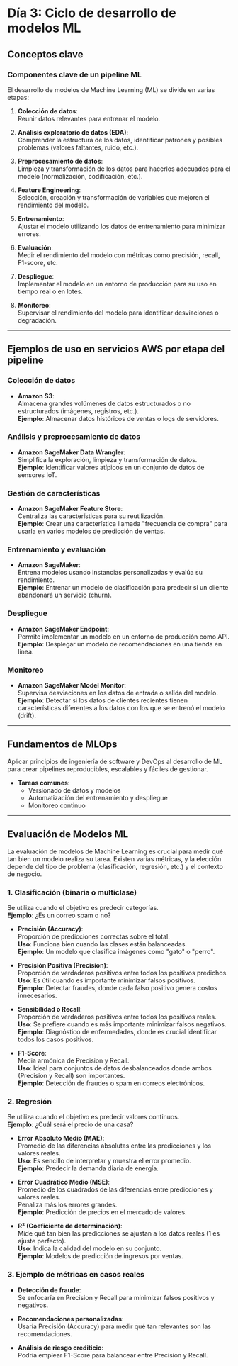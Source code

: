 # Día 3: Ciclo de desarrollo de modelos ML

## Conceptos clave

### Componentes clave de un pipeline ML
El desarrollo de modelos de Machine Learning (ML) se divide en varias etapas:

1. **Colección de datos**:  
   Reunir datos relevantes para entrenar el modelo.

2. **Análisis exploratorio de datos (EDA)**:  
   Comprender la estructura de los datos, identificar patrones y posibles problemas (valores faltantes, ruido, etc.).

3. **Preprocesamiento de datos**:  
   Limpieza y transformación de los datos para hacerlos adecuados para el modelo (normalización, codificación, etc.).

4. **Feature Engineering**:  
   Selección, creación y transformación de variables que mejoren el rendimiento del modelo.

5. **Entrenamiento**:  
   Ajustar el modelo utilizando los datos de entrenamiento para minimizar errores.

6. **Evaluación**:  
   Medir el rendimiento del modelo con métricas como precisión, recall, F1-score, etc.

7. **Despliegue**:  
   Implementar el modelo en un entorno de producción para su uso en tiempo real o en lotes.

8. **Monitoreo**:  
   Supervisar el rendimiento del modelo para identificar desviaciones o degradación.

---

## Ejemplos de uso en servicios AWS por etapa del pipeline

### Colección de datos
- **Amazon S3**:  
  Almacena grandes volúmenes de datos estructurados o no estructurados (imágenes, registros, etc.).  
  **Ejemplo**: Almacenar datos históricos de ventas o logs de servidores.

### Análisis y preprocesamiento de datos
- **Amazon SageMaker Data Wrangler**:  
  Simplifica la exploración, limpieza y transformación de datos.  
  **Ejemplo**: Identificar valores atípicos en un conjunto de datos de sensores IoT.

### Gestión de características
- **Amazon SageMaker Feature Store**:  
  Centraliza las características para su reutilización.  
  **Ejemplo**: Crear una característica llamada "frecuencia de compra" para usarla en varios modelos de predicción de ventas.

### Entrenamiento y evaluación
- **Amazon SageMaker**:  
  Entrena modelos usando instancias personalizadas y evalúa su rendimiento.  
  **Ejemplo**: Entrenar un modelo de clasificación para predecir si un cliente abandonará un servicio (churn).

### Despliegue
- **Amazon SageMaker Endpoint**:  
  Permite implementar un modelo en un entorno de producción como API.  
  **Ejemplo**: Desplegar un modelo de recomendaciones en una tienda en línea.

### Monitoreo
- **Amazon SageMaker Model Monitor**:  
  Supervisa desviaciones en los datos de entrada o salida del modelo.  
  **Ejemplo**: Detectar si los datos de clientes recientes tienen características diferentes a los datos con los que se entrenó el modelo (drift).

---

## Fundamentos de MLOps
Aplicar principios de ingeniería de software y DevOps al desarrollo de ML para crear pipelines reproducibles, escalables y fáciles de gestionar.

- **Tareas comunes**:  
  - Versionado de datos y modelos  
  - Automatización del entrenamiento y despliegue  
  - Monitoreo continuo  

---

## Evaluación de Modelos ML
La evaluación de modelos de Machine Learning es crucial para medir qué tan bien un modelo realiza su tarea. Existen varias métricas, y la elección depende del tipo de problema (clasificación, regresión, etc.) y el contexto de negocio.

### 1. Clasificación (binaria o multiclase)
Se utiliza cuando el objetivo es predecir categorías.  
**Ejemplo**: ¿Es un correo spam o no?

- **Precisión (Accuracy)**:  
  Proporción de predicciones correctas sobre el total.  
  **Uso**: Funciona bien cuando las clases están balanceadas.  
  **Ejemplo**: Un modelo que clasifica imágenes como "gato" o "perro".

- **Precisión Positiva (Precision)**:  
  Proporción de verdaderos positivos entre todos los positivos predichos.  
  **Uso**: Es útil cuando es importante minimizar falsos positivos.  
  **Ejemplo**: Detectar fraudes, donde cada falso positivo genera costos innecesarios.

- **Sensibilidad o Recall**:  
  Proporción de verdaderos positivos entre todos los positivos reales.  
  **Uso**: Se prefiere cuando es más importante minimizar falsos negativos.  
  **Ejemplo**: Diagnóstico de enfermedades, donde es crucial identificar todos los casos positivos.

- **F1-Score**:  
  Media armónica de Precision y Recall.  
  **Uso**: Ideal para conjuntos de datos desbalanceados donde ambos (Precision y Recall) son importantes.  
  **Ejemplo**: Detección de fraudes o spam en correos electrónicos.

### 2. Regresión
Se utiliza cuando el objetivo es predecir valores continuos.  
**Ejemplo**: ¿Cuál será el precio de una casa?

- **Error Absoluto Medio (MAE)**:  
  Promedio de las diferencias absolutas entre las predicciones y los valores reales.  
  **Uso**: Es sencillo de interpretar y muestra el error promedio.  
  **Ejemplo**: Predecir la demanda diaria de energía.

- **Error Cuadrático Medio (MSE)**:  
  Promedio de los cuadrados de las diferencias entre predicciones y valores reales.  
  Penaliza más los errores grandes.  
  **Ejemplo**: Predicción de precios en el mercado de valores.

- **R² (Coeficiente de determinación)**:  
  Mide qué tan bien las predicciones se ajustan a los datos reales (1 es ajuste perfecto).  
  **Uso**: Indica la calidad del modelo en su conjunto.  
  **Ejemplo**: Modelos de predicción de ingresos por ventas.

### 3. Ejemplo de métricas en casos reales
- **Detección de fraude**:  
  Se enfocaría en Precision y Recall para minimizar falsos positivos y negativos.

- **Recomendaciones personalizadas**:  
  Usaría Precisión (Accuracy) para medir qué tan relevantes son las recomendaciones.

- **Análisis de riesgo crediticio**:  
  Podría emplear F1-Score para balancear entre Precision y Recall.
